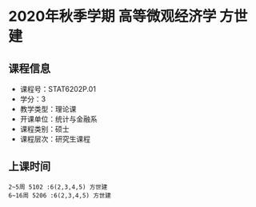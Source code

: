 # 2020年秋季学期 高等微观经济学 方世建






## 课程信息

- 课程号：STAT6202P.01
- 学分：3
- 教学类型：理论课
- 开课单位：统计与金融系
- 课程类别：硕士
- 课程层次：研究生课程

## 上课时间

```
2~5周 5102 :6(2,3,4,5) 方世建
6~16周 5206 :6(2,3,4,5) 方世建
```

